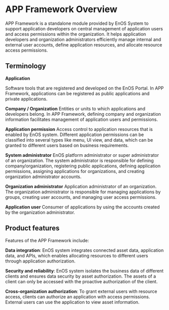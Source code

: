 # APP Framework Overview
APP Framework is a standalone module provided by EnOS System to support application developers on central management of application users and access permissions within the organization. It helps application developers and organization administrators efficiently manage internal and external user accounts, define application resources, and allocate resource access permissions.

## Terminology
**Application**

Software tools that are registered and developed on the EnOS Portal. In APP Framework, applications can be registered as public applications and private applications.

**Company / Organization**
Entities or units to which applications and developers belong. In APP Framework, defining company and organization information facilitates management of application users and permissions.

**Application permission**
Access control to application resources that is enabled by EnOS system. Different application permissions can be classified into several types like menu, UI view, and data, which can be granted to different users based on business requirements.

**System administrator**
EnOS platform administrator or super administrator of an organization. The system administrator is responsible for defining company/organization, registering public applications, defining application permissions, assigning applications for organizations, and creating organization administrator accounts.

**Organization administrator**
Application administrator of an organization. The organization administrator is responsible for managing applications by groups, creating user accounts, and managing user access permissions.

**Application user**
Consumer of applications by using the accounts created by the organization administrator.

## Product features
Features of the APP Framework include:

**Data integration**: EnOS system integrates connected asset data, application data, and APIs, which enables allocating resources to different users through application authorization.

**Security and reliability**: EnOS system isolates the business data of different clients and ensures data security by asset authorization. The assets of a client can only be accessed with the proactive authorization of the client.

**Cross-organization authorization**: To grant external users with resource access, clients can authorize an application with access permissions. External users can use the application to view asset information.